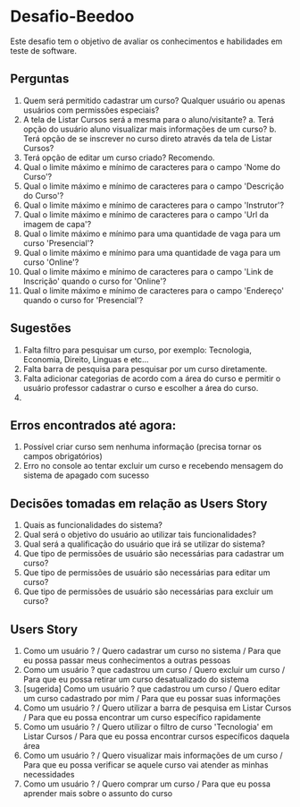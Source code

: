 # Desafio-Beedoo
Este desafio tem o objetivo de avaliar os conhecimentos e habilidades em teste de software.

## Perguntas
1. Quem será permitido cadastrar um curso? Qualquer usuário ou apenas usuários com permissões especiais?
2. A tela de Listar Cursos será a mesma para o aluno/visitante?
  a. Terá opção do usuário aluno visualizar mais informações de um curso?
  b. Terá opção de se inscrever no curso direto através da tela de Listar Cursos?
4. Terá opção de editar um curso criado? Recomendo.
5. Qual o limite máximo e mínimo de caracteres para o campo 'Nome do Curso'?
6. Qual o limite máximo e mínimo de caracteres para o campo 'Descrição do Curso'?
7. Qual o limite máximo e mínimo de caracteres para o campo 'Instrutor'?
8. Qual o limite máximo e mínimo de caracteres para o campo 'Url da imagem de capa'?
9. Qual o limite máximo e mínimo para uma quantidade de vaga para um curso 'Presencial'?
10. Qual o limite máximo e mínimo para uma quantidade de vaga para um curso 'Online'?
11. Qual o limite máximo e mínimo de caracteres para o campo 'Link de Inscrição' quando o curso for 'Online'?
12. Qual o limite máximo e mínimo de caracteres para o campo 'Endereço' quando o curso for 'Presencial'?

## Sugestões
1. Falta filtro para pesquisar um curso, por exemplo: Tecnologia, Economia, Direito, Linguas e etc...
2. Falta barra de pesquisa para pesquisar por um curso diretamente.
3. Falta adicionar categorias de acordo com a área do curso e permitir o usuário professor cadastrar o curso e escolher a área do curso.
4. 

## Erros encontrados até agora:
1. Possível criar curso sem nenhuma informação (precisa tornar os campos obrigatórios)
2. Erro no console ao tentar excluir um curso e recebendo mensagem do sistema de apagado com sucesso

## Decisões tomadas em relação as Users Story
1. Quais as funcionalidades do sistema?
2. Qual será o objetivo do usuário ao utilizar tais funcionalidades?
3. Qual será a qualificação do usuário que irá se utilizar do sistema?
4. Que tipo de permissões de usuário são necessárias para cadastrar um curso?
5. Que tipo de permissões de usuário são necessárias para editar um curso?
6. Que tipo de permissões de usuário são necessárias para excluir um curso?

## Users Story
1. Como um usuário ? / Quero cadastrar um curso no sistema / Para que eu possa passar meus conhecimentos a outras pessoas
2. Como um usuário ? que cadastrou um curso / Quero excluir um curso / Para que eu possa retirar um curso desatualizado do sistema
3. [sugerida] Como um usuário ? que cadastrou um curso / Quero editar um curso cadastrado por mim / Para que eu possar suas informações 
4. Como um usuário ? / Quero utilizar a barra de pesquisa em Listar Cursos / Para que eu possa encontrar um curso específico rapidamente
5. Como um usuário ? / Quero utilizar o filtro de curso 'Tecnologia' em Listar Cursos / Para que eu possa encontrar cursos específicos daquela área
6. Como um usuário ? / Quero visualizar mais informações de um curso / Para que eu possa verificar se aquele curso vai atender as minhas necessidades
7. Como um usuário ? / Quero comprar um curso / Para que eu possa aprender mais sobre o assunto do curso


